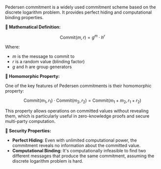 Pedersen commitment is a widely used commitment scheme based on the discrete logarithm problem. It provides perfect hiding and computational binding properties.

**🔢 Mathematical Definition:**

$$
\text{Commit}(m, r) = g^m \cdot h^r
$$

Where:

- $m$ is the message to commit to
- $r$ is a random value (blinding factor)
- $g$ and $h$ are group generators

**🔄 Homomorphic Property:**

One of the key features of Pedersen commitments is their homomorphic property:

$$
\text{Commit}(m_1, r_1) \cdot \text{Commit}(m_2, r_2) = \text{Commit}(m_1 + m_2, r_1 + r_2)
$$

This property allows operations on committed values without revealing them, which is particularly useful in zero-knowledge proofs and secure multi-party computation.

**🔐 Security Properties:**

- **Perfect Hiding**: Even with unlimited computational power, the commitment reveals no information about the committed value.
- **Computational Binding**: It's computationally infeasible to find two different messages that produce the same commitment, assuming the discrete logarithm problem is hard.
